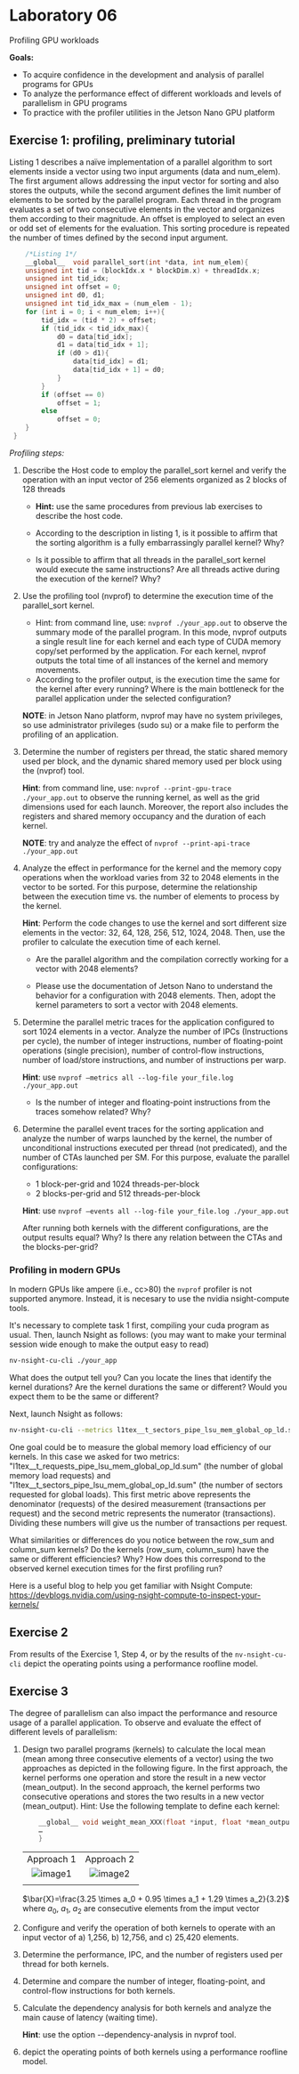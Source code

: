 # Laboratory 06

Profiling GPU workloads

**Goals:**

- To acquire confidence in the development and analysis of parallel programs for GPUs
- To analyze the performance effect of different workloads and levels of parallelism in GPU programs
- To practice with the profiler utilities in the Jetson Nano GPU platform

## Exercise 1: profiling, preliminary tutorial

Listing 1 describes a naïve implementation of a parallel algorithm to sort elements inside a vector using two input arguments (data and num_elem). The first argument allows addressing the input vector for sorting and also stores the outputs, while the second argument defines the limit number of elements to be sorted by the parallel program.
Each thread in the program evaluates a set of two consecutive elements in the vector and organizes them according to their magnitude. An offset is employed to select an even or odd set of elements for the evaluation. This sorting procedure is repeated the number of times defined by the second input argument.

```cpp
    /*Listing 1*/
    __global__  void parallel_sort(int *data, int num_elem){
    unsigned int tid = (blockIdx.x * blockDim.x) + threadIdx.x;
    unsigned int tid_idx;
    unsigned int offset = 0;
    unsigned int d0, d1;
    unsigned int tid_idx_max = (num_elem - 1);
    for (int i = 0; i < num_elem; i++){
        tid_idx = (tid * 2) + offset;
        if (tid_idx < tid_idx_max){
            d0 = data[tid_idx];
            d1 = data[tid_idx + 1];
            if (d0 > d1){
                data[tid_idx] = d1;
                data[tid_idx + 1] = d0;
            }
        }
        if (offset == 0)
            offset = 1;
        else
            offset = 0;
    }
 }

```

*Profiling steps:*

1. Describe the Host code to employ the parallel_sort kernel and verify the operation with an input vector of 256 elements organized as 2 blocks of 128 threads

    - **Hint:** use the same procedures from previous lab exercises to describe the host code.

    - According to the description in listing 1, is it possible to affirm that the sorting algorithm is a fully embarrassingly parallel kernel? Why?

    - Is it possible to affirm that all threads in the parallel_sort kernel would execute the same instructions? Are all threads active during the execution of the kernel? Why?

2. Use the profiling tool (nvprof) to determine the execution time of the parallel_sort kernel.
    - Hint: from command line, use: `nvprof ./your_app.out` to observe the summary mode of the parallel program. In this mode, nvprof outputs a single result line for each kernel and each type of CUDA memory copy/set performed by the application. For each kernel, nvprof outputs the total time of all instances of the kernel and memory movements.
    - According to the profiler output, is the execution time the same for the kernel after every running? Where is the main bottleneck for the parallel application under the selected configuration?

    **NOTE**: in Jetson Nano platform, nvprof may have no system privileges, so use administrator privileges (sudo su) or a make file to perform the profiling of an application.

3. Determine the number of registers per thread, the static shared memory used per block, and the dynamic shared memory used per block using the (nvprof) tool.

    **Hint**: from command line, use: `nvprof --print-gpu-trace ./your_app.out` to observe the running kernel, as well as the grid dimensions used for each launch. Moreover, the report also includes the registers and shared memory occupancy and the duration of each kernel.

    **NOTE**: try and analyze the effect of `nvprof --print-api-trace ./your_app.out`

4. Analyze the effect in performance for the kernel and the memory copy operations when the workload varies from 32
to 2048 elements in the vector to be sorted. For this purpose, determine the relationship between the execution time vs. the number of elements to process by the kernel.

    **Hint**: Perform the code changes to use the kernel and sort different size elements in the vector: 32, 64, 128, 256, 512, 1024, 2048. Then, use the profiler to calculate the execution time of each kernel.

    - Are the parallel algorithm and the compilation correctly working for a vector with 2048 elements?

    - Please use the documentation of Jetson Nano to understand the behavior for a configuration with 2048 elements. Then, adopt the kernel parameters to sort a vector with 2048 elements.

5. Determine the parallel metric traces for the application configured to sort 1024 elements in a vector. Analyze the
number of IPCs (Instructions per cycle), the number of integer instructions, number of floating-point operations (single precision), number of control-flow instructions, number of load/store instructions, and number of instructions per warp.

    **Hint**: use `nvprof –metrics all --log-file your_file.log ./your_app.out`

    - Is the number of integer and floating-point instructions from the traces somehow related? Why?

6. Determine the parallel event traces for the sorting application and analyze the number of warps launched by the kernel, the number of unconditional instructions executed per thread (not predicated), and the number of CTAs launched per SM. For this purpose, evaluate the parallel configurations:
    - 1 block-per-grid and 1024 threads-per-block
    - 2 blocks-per-grid and 512 threads-per-block

    **Hint**: use `nvprof –events all --log-file your_file.log ./your_app.out`

    After running both kernels with the different configurations, are the output results equal? Why? Is there any relation between the CTAs and the blocks-per-grid?

### Profiling in modern GPUs

In modern GPUs like ampere (i.e., cc>80) the `nvprof` profiler is not supported anymore. Instead, it is necesary to use the nvidia nsight-compute tools.

It's necessary to complete task 1 first, compiling your cuda program as usual. Then, launch Nsight as follows: (you may want to make your terminal session wide enough to make the output easy to read)

```bash
nv-nsight-cu-cli ./your_app
```

What does the output tell you? Can you locate the lines that identify the kernel durations? Are the kernel durations the same or different? Would you expect them to be the same or different?

Next, launch Nsight as follows:

```bash
nv-nsight-cu-cli --metrics l1tex__t_sectors_pipe_lsu_mem_global_op_ld.sum,l1tex__t_requests_pipe_lsu_mem_global_op_ld.sum ./your_app
```

One goal could be to measure the global memory load efficiency of our kernels. In this case we asked for two metrics: "l1tex__t_requests_pipe_lsu_mem_global_op_ld.sum" (the number of global memory load requests) and "l1tex__t_sectors_pipe_lsu_mem_global_op_ld.sum" (the number of sectors requested for global loads). This first metric above represents the denominator (requests) of the desired measurement (transactions per request) and the second metric represents the numerator (transactions). Dividing these numbers will give us the number of transactions per request.

What similarities or differences do you notice between the row_sum and column_sum kernels? Do the kernels (row_sum, column_sum) have the same or different efficiencies? Why? How does this correspond to the observed kernel execution times for the first profiling run?

Here is a useful blog to help you get familiar with Nsight Compute: <https://devblogs.nvidia.com/using-nsight-compute-to-inspect-your-kernels/>

## Exercise 2

From results of the Exercise 1, Step 4, or by the results of the `nv-nsight-cu-cli` depict the operating points using a performance roofline model.

## Exercise 3

The degree of parallelism can also impact the performance and resource usage of a parallel application. To observe and evaluate the effect of different levels of parallelism:

1) Design two parallel programs (kernels) to calculate the local mean (mean among three consecutive elements of a vector) using the two approaches as depicted in the following figure.
In the first approach, the kernel performs one operation and store the result in a new vector (mean_output). In the second approach, the kernel performs two consecutive operations and stores the two results in a new vector (mean_output).
Hint: Use the following template to define each kernel:

    ```cpp
        __global__ void weight_mean_XXX(float *input, float *mean_output, int total_elements){
        …
        }
    ```

    | | |
    |:-:|:-:|
    |Approach 1| Approach 2|
    |![image1](docs/Approach1.png)| ![image2](docs/Approach2.png)|
    |||

    $\bar{X}=\frac{3.25 \times a_0 + 0.95 \times a_1 + 1.29 \times a_2}{3.2}$ where $a_0$, $a_1$, $a_2$ are consecutive elements from the imput vector

2) Configure and verify the operation of both kernels to operate with an input vector of a) 1,256, b) 12,756, and c)
25,420 elements.

3) Determine the performance, IPC, and the number of registers used per thread for both kernels.

4) Determine and compare the number of integer, floating-point, and control-flow instructions for both kernels.

5) Calculate the dependency analysis for both kernels and analyze the main cause of latency (waiting time).

    **Hint**: use the option --dependency-analysis in nvprof tool.

6) depict the operating points of both kernels using a performance roofline model.
